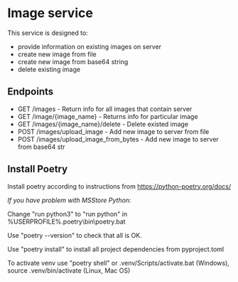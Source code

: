 # Image service

This service is designed to:
- provide information on existing images on server
- create new image from file
- create new image from base64 string
- delete existing image

## Endpoints
- GET /images - Return info for all images that contain server
- GET /image/{image_name} - Returns info for particular image
- GET /images/{image_name}/delete - Delete existed image
- POST /images/upload_image - Add new image to server from file
- POST /images/upload_image_from_bytes - Add new image to server from base64 str

## Install Poetry
Install poetry according to instructions from https://python-poetry.org/docs/

*If you have problem with MSStore Python:*

Change "run python3" to "run python" in %USERPROFILE%.poetry\bin\poetry.bat 

Use "poetry --version" to check that all is OK.  

Use "poetry install" to install all project dependencies from pyproject.toml

To activate venv use "poetry shell" or
.venv/Scripts/activate.bat (Windows), source .venv/bin/activate (Linux, Mac OS)
